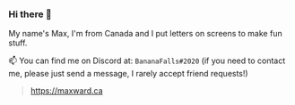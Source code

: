 ### Hi there 👋

My name's Max, I'm from Canada and I put letters on screens to make fun stuff.

📫 You can find me on Discord at: `BananaFalls#2020` (if you need to contact me, please just send a message, I rarely accept friend requests!)

> https://maxward.ca
